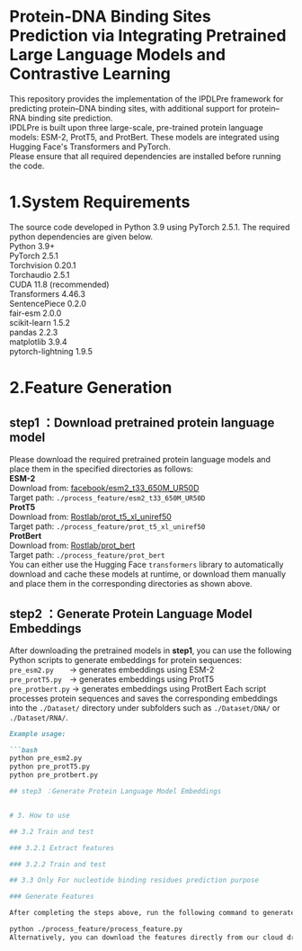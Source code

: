 # Protein-DNA Binding Sites Prediction via Integrating Pretrained Large Language Models and Contrastive Learning
This repository provides the implementation of the IPDLPre framework for predicting protein–DNA binding sites, with additional support for protein–RNA binding site prediction.  
IPDLPre is built upon three large-scale, pre-trained protein language models: ESM-2, ProtT5, and ProtBert. These models are integrated using Hugging Face's Transformers and PyTorch.  
Please ensure that all required dependencies are installed before running the code.   

# 1.System Requirements  
The source code developed in Python 3.9 using PyTorch 2.5.1. The required python dependencies are given below.  
Python 3.9+  
PyTorch 2.5.1  
Torchvision 0.20.1  
Torchaudio 2.5.1  
CUDA 11.8 (recommended)  
Transformers 4.46.3  
SentencePiece 0.2.0  
fair-esm 2.0.0  
scikit-learn 1.5.2  
pandas 2.2.3  
matplotlib 3.9.4  
pytorch-lightning 1.9.5  

# 2.Feature Generation  
## step1 ：Download pretrained protein language model  
Please download the required pretrained protein language models and place them in the specified directories as follows:  
**ESM-2**  
Download from: [facebook/esm2_t33_650M_UR50D](https://huggingface.co/facebook/esm2_t33_650M_UR50D)  
Target path: `./process_feature/esm2_t33_650M_UR50D`  
**ProtT5**  
Download from: [Rostlab/prot_t5_xl_uniref50](https://huggingface.co/Rostlab/prot_t5_xl_uniref50)   
Target path: `./process_feature/prot_t5_xl_uniref50`  
**ProtBert**  
Download from: [Rostlab/prot_bert](https://huggingface.co/Rostlab/prot_bert)   
Target path: `./process_feature/prot_bert`  
You can either use the Hugging Face `transformers` library to automatically download and cache these models at runtime, or download them manually and place them in the corresponding directories as shown above.

## step2 ：Generate Protein Language Model Embeddings  
After downloading the pretrained models in **step1**, you can use the following Python scripts to generate embeddings for protein sequences:
`pre_esm2.py`  → generates embeddings using ESM-2  
`pre_protT5.py` → generates embeddings using ProtT5  
`pre_protbert.py` → generates embeddings using ProtBert
Each script processes protein sequences and saves the corresponding embeddings into the `./Dataset/` directory under subfolders such as `./Dataset/DNA/` or `./Dataset/RNA/`.

```markdown
Example usage:

```bash
python pre_esm2.py
python pre_protT5.py
python pre_protbert.py

## step3 ：Generate Protein Language Model Embeddings  


# 3. How to use

## 3.2 Train and test

### 3.2.1 Extract features

### 3.2.2 Train and test

## 3.3 Only For nucleotide binding residues prediction purpose

### Generate Features

After completing the steps above, run the following command to generate features and save them in the ./feature directory:

python ./process_feature/process_feature.py
Alternatively, you can download the features directly from our cloud drive: Google Drive Link.

